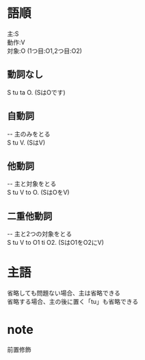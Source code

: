 # 語順
主:S  
動作:V  
対象:O (1つ目:O1,2つ目:O2)    
## 動詞なし  
S tu ta O. (SはOです)  
## 自動詞
-- 主のみをとる  
S tu V. (SはV)  
## 他動詞
-- 主と対象をとる  
S tu V to O. (SはOをV)  
## 二重他動詞
-- 主と2つの対象をとる  
S tu V to O1 ti O2. (SはO1をO2にV)  

# 主語
省略しても問題ない場合、主は省略できる  
省略する場合、主の後に置く「tu」も省略できる

# note 
前置修飾  